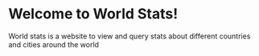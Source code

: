 # Welcome to  World Stats!
World stats is a website to view and query stats about different countries and cities around the world
